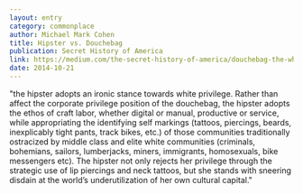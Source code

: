 ```yaml
---
layout: entry
category: commonplace
author: Michael Mark Cohen
title: Hipster vs. Douchebag
publication: Secret History of America
link: https://medium.com/the-secret-history-of-america/douchebag-the-white-racial-slur-weve-all-been-waiting-for-a2323002f85d
date: 2014-10-21
---
```


"the hipster adopts an ironic stance towards white privilege. Rather than affect the corporate privilege position of the douchebag, the hipster adopts the ethos of craft labor, whether digital or manual, productive or service, while appropriating the identifying self markings (tattoos, piercings, beards, inexplicably tight pants, track bikes, etc.) of those communities traditionally ostracized by middle class and elite white communities (criminals, bohemians, sailors, lumberjacks, miners, immigrants, homosexuals, bike messengers etc). The hipster not only rejects her privilege through the strategic use of lip piercings and neck tattoos, but she stands with sneering disdain at the world’s underutilization of her own cultural capital."